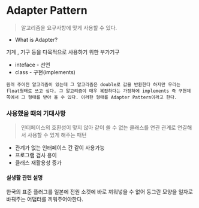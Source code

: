 # Adapter Pattern

> 알고리즘을 요구사항에 맞게 사용할 수 있다.



* What is Adapter?

기계 , 기구 등을 다목적으로 사용하기 위한 부가기구

* inteface - 선언
* class - 구현(implements)

```
원래 주어진 알고리즘이 있는데 그 알고리즘은 double로 값을 반환한다 하지만 우리는 float형태로 쓰고 싶다. 그 알고리즘이 매우 복잡하다는 가정하에 implements 즉 구현체 쪽에서 그 형태를 받아 올 수 있다. 이러한 형태를 Adapter Pattern이라고 한다.
```



### 사용했을 때의 기대사항

> 인터페이스의 호환성이 맞지 않아 같이 쓸 수 없는 클래스를 연관 관계로 연결해서 사용할 수 있게 해주는 패턴

* 관계가 없는 인터페이스 간 같이 사용가능
* 프로그램 검사 용이
* 클래스 재활용성 증가



#### 실생활 관련 설명

한국의 표준 플러그를 일본에 전원 소켓에 바로 끼워넣을 수 없어 동그란 모양을 일자로 바꿔주는 어댑터를 끼워주어야한다.

